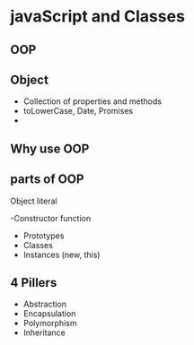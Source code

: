# javaScript and Classes

## OOP

## Object
- Collection of properties and methods
-  toLowerCase, Date, Promises
-  
## Why use OOP


## parts of OOP
Object literal

-Constructor function
- Prototypes
- Classes
- Instances (new, this)



## 4 Pillers
- Abstraction
- Encapsulation
- Polymorphism
- Inheritance
  

  